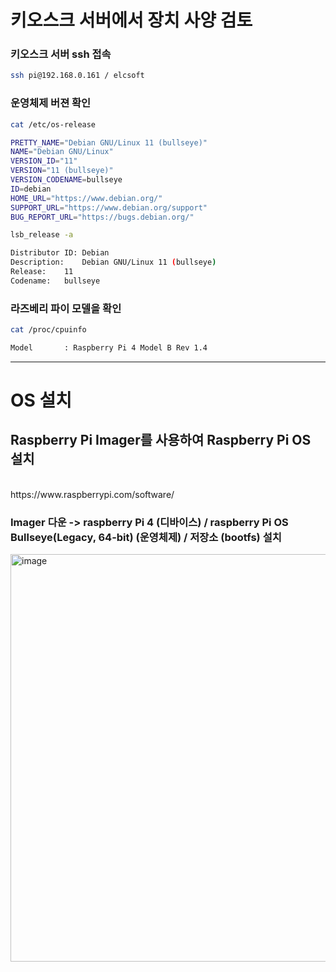 

# 키오스크 서버에서 장치 사양 검토

### 키오스크 서버 ssh 접속
```bash
ssh pi@192.168.0.161 / elcsoft
```
### 운영체제 버젼 확인
```bash
cat /etc/os-release
```
```bash
PRETTY_NAME="Debian GNU/Linux 11 (bullseye)"
NAME="Debian GNU/Linux"
VERSION_ID="11"
VERSION="11 (bullseye)"
VERSION_CODENAME=bullseye
ID=debian
HOME_URL="https://www.debian.org/"
SUPPORT_URL="https://www.debian.org/support"
BUG_REPORT_URL="https://bugs.debian.org/"
```
```bash
lsb_release -a
```
```bash
Distributor ID:	Debian
Description:	Debian GNU/Linux 11 (bullseye)
Release:	11
Codename:	bullseye
```
### 라즈베리 파이 모델을 확인
```bash
cat /proc/cpuinfo
```
```bash
Model		: Raspberry Pi 4 Model B Rev 1.4
```

---

# OS 설치

## Raspberry Pi Imager를 사용하여 Raspberry Pi OS 설치 
<br>
https://www.raspberrypi.com/software/

### Imager 다운 -> raspberry Pi 4 (디바이스) / raspberry Pi OS Bullseye(Legacy, 64-bit) (운영체제) / 저장소 (bootfs) 설치 

<img width="652" alt="image" src="https://github.com/user-attachments/assets/b8738cc2-e4a0-41f9-897f-7599ca578b7e">







